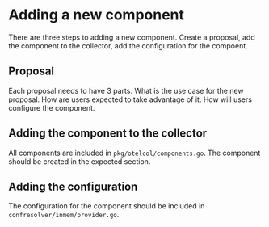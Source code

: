 # Adding a new component

There are three steps to adding a new component. Create a proposal, add 
the component to the collector, add the configuration for the compoent.

## Proposal

Each proposal needs to have 3 parts. What is the use case for the new 
proposal. How are users expected to take advantage of it. How will users 
configure the component.

## Adding the component to the collector

All components are included in `pkg/otelcol/components.go`. The component 
should be created in the expected section.

## Adding the configuration
The configuration for the component should be included in 
`confresolver/inmem/provider.go`.